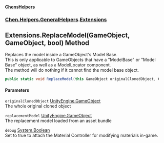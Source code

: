 #### [ChensHelpers](index 'index')
### [Chen.Helpers.GeneralHelpers](Chen_Helpers_GeneralHelpers 'Chen.Helpers.GeneralHelpers').[Extensions](Chen_Helpers_GeneralHelpers_Extensions 'Chen.Helpers.GeneralHelpers.Extensions')
## Extensions.ReplaceModel(GameObject, GameObject, bool) Method
Replaces the model inside a GameObject's Model Base.  
This is only applicable to GameObjects that have a "ModelBase" or "Model Base" object, as well as a ModelLocator component.  
The method will do nothing if it cannot find the model base object.  
```csharp
public static void ReplaceModel(this GameObject originalClonedObject, GameObject replacementModel, bool debug=false);
```
#### Parameters
<a name='Chen_Helpers_GeneralHelpers_Extensions_ReplaceModel(GameObject_GameObject_bool)_originalClonedObject'></a>
`originalClonedObject` [UnityEngine.GameObject](https://docs.microsoft.com/en-us/dotnet/api/UnityEngine.GameObject 'UnityEngine.GameObject')  
The whole original cloned object
  
<a name='Chen_Helpers_GeneralHelpers_Extensions_ReplaceModel(GameObject_GameObject_bool)_replacementModel'></a>
`replacementModel` [UnityEngine.GameObject](https://docs.microsoft.com/en-us/dotnet/api/UnityEngine.GameObject 'UnityEngine.GameObject')  
The replacement model loaded from an asset bundle
  
<a name='Chen_Helpers_GeneralHelpers_Extensions_ReplaceModel(GameObject_GameObject_bool)_debug'></a>
`debug` [System.Boolean](https://docs.microsoft.com/en-us/dotnet/api/System.Boolean 'System.Boolean')  
Set to true to attach the Material Controller for modifying materials in-game.
  
